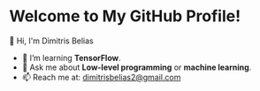 # Welcome to My GitHub Profile!
👋 Hi, I'm Dimitris Belias

- 🌱 I’m learning **TensorFlow**.
- 💬 Ask me about **Low-level programming** or **machine learning**.
- 📫 Reach me at: [dimitrisbelias2@gmail.com](mailto:dimitrisbelias2@gmail.com)


